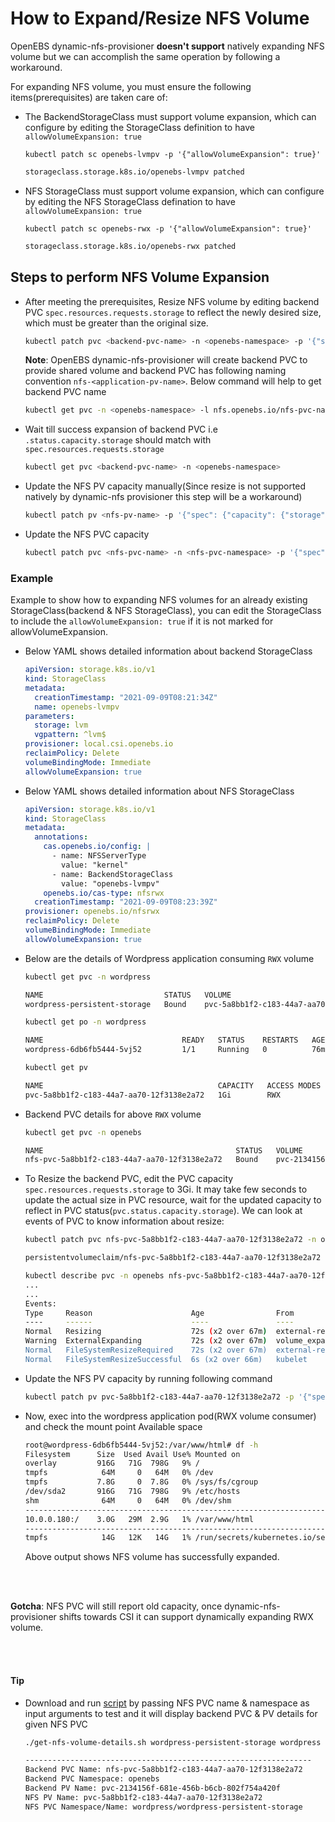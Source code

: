 # How to Expand/Resize NFS Volume

OpenEBS dynamic-nfs-provisioner **doesn't support** natively expanding NFS volume but we can accomplish the same operation by following a workaround.


For expanding NFS volume, you must ensure the following items(prerequisites) are taken care of:

- The BackendStorageClass must support volume expansion, which can configure by editing the StorageClass definition to have `allowVolumeExpansion: true`

  ```
  kubectl patch sc openebs-lvmpv -p '{"allowVolumeExpansion": true}'
  ```

  ```sh
  storageclass.storage.k8s.io/openebs-lvmpv patched
  ```
- NFS StorageClass must support volume expansion, which can configure by editing the NFS StorageClass defination to have `allowVolumeExpansion: true`

  ```
  kubectl patch sc openebs-rwx -p '{"allowVolumeExpansion": true}'
  ```

  ```sh
  storageclass.storage.k8s.io/openebs-rwx patched
  ```

## Steps to perform NFS Volume Expansion

- After meeting the prerequisites, Resize NFS volume by editing backend PVC `spec.resources.requests.storage` to reflect the newly desired size, which must be greater than the original size.
  ```sh
  kubectl patch pvc <backend-pvc-name> -n <openebs-namespace> -p '{"spec": {"resources": {"requests": {"storage": "10Gi"}}}}'
  ```
  **Note**: OpenEBS dynamic-nfs-provisioner will create backend PVC to provide shared volume and backend PVC has following naming convention `nfs-<application-pv-name>`. Below command will help to get backend PVC name
  ```sh
  kubectl get pvc -n <openebs-namespace> -l nfs.openebs.io/nfs-pvc-name=<nfs_pvc_name> -o jsonpath='{.items[0].metadata.name}'
  ```
- Wait till success expansion of backend PVC i.e `.status.capacity.storage` should match with `spec.resources.requests.storage`
  ```sh
  kubectl get pvc <backend-pvc-name> -n <openebs-namespace>
  ```
- Update the NFS PV capacity manually(Since resize is not supported natively by dynamic-nfs provisioner this step will be a workaround)
  ```sh
  kubectl patch pv <nfs-pv-name> -p '{"spec": {"capacity": {"storage": "2Gi"}}}'
  ```
- Update the NFS PVC capacity
  ```sh
  kubectl patch pvc <nfs-pvc-name> -n <nfs-pvc-namespace> -p '{"spec": {"resources": {"requests": {"storage": "10Gi"}}}}'
  ```

### Example

Example to show how to expanding NFS volumes for an already existing StorageClass(backend & NFS StorageClass), you can edit the StorageClass to include the `allowVolumeExpansion: true` if it is not marked for allowVolumeExpansion.

- Below YAML shows detailed information about backend StorageClass
  ```yaml
  apiVersion: storage.k8s.io/v1
  kind: StorageClass
  metadata:
    creationTimestamp: "2021-09-09T08:21:34Z"
    name: openebs-lvmpv
  parameters:
    storage: lvm
    vgpattern: ^lvm$
  provisioner: local.csi.openebs.io
  reclaimPolicy: Delete
  volumeBindingMode: Immediate
  allowVolumeExpansion: true
  ```
- Below YAML shows detailed information about NFS StorageClass
  ```yaml
  apiVersion: storage.k8s.io/v1
  kind: StorageClass
  metadata:
    annotations:
      cas.openebs.io/config: |
        - name: NFSServerType
          value: "kernel"
        - name: BackendStorageClass
          value: "openebs-lvmpv"
      openebs.io/cas-type: nfsrwx
    creationTimestamp: "2021-09-09T08:23:39Z"
  provisioner: openebs.io/nfsrwx
  reclaimPolicy: Delete
  volumeBindingMode: Immediate
  allowVolumeExpansion: true
  ```
- Below are the details of Wordpress application consuming `RWX` volume

  ```sh
  kubectl get pvc -n wordpress

  NAME                           STATUS   VOLUME                                     CAPACITY   ACCESS MODES   STORAGECLASS    AGE
  wordpress-persistent-storage   Bound    pvc-5a8bb1f2-c183-44a7-aa70-12f3138e2a72   1Gi        RWX            openebs-rwx     75m

  kubectl get po -n wordpress

  NAME                               READY   STATUS    RESTARTS   AGE
  wordpress-6db6fb5444-5vj52         1/1     Running   0          76m

  kubectl get pv

  NAME                                       CAPACITY   ACCESS MODES   RECLAIM POLICY   STATUS   CLAIM                                                  STORAGECLASS    REASON   AGE
  pvc-5a8bb1f2-c183-44a7-aa70-12f3138e2a72   1Gi        RWX            Delete           Bound    wordpress/wordpress-persistent-storage                 openebs-rwx              77m
  ```
- Backend PVC details for above `RWX` volume
  ```sh
  kubectl get pvc -n openebs

  NAME                                           STATUS   VOLUME                                     CAPACITY   ACCESS MODES   STORAGECLASS    AGE
  nfs-pvc-5a8bb1f2-c183-44a7-aa70-12f3138e2a72   Bound    pvc-2134156f-681e-456b-b6cb-802f754a420f   1Gi        RWO            openebs-lvmpv   85m
  ```
- To Resize the backend PVC, edit the PVC capacity `spec.resources.requests.storage` to 3Gi. It may take few seconds to update the actual size in PVC resource, wait for the updated capacity to reflect in PVC status(`pvc.status.capacity.storage`). We can look at events of PVC to know information about resize:
  ```sh
  kubectl patch pvc nfs-pvc-5a8bb1f2-c183-44a7-aa70-12f3138e2a72 -n openebs -p '{"spec": {"resources": {"requests": {"storage": "3Gi"}}}}'

  persistentvolumeclaim/nfs-pvc-5a8bb1f2-c183-44a7-aa70-12f3138e2a72 patched
  ```
  ```sh
  kubectl describe pvc -n openebs nfs-pvc-5a8bb1f2-c183-44a7-aa70-12f3138e2a72
  ...
  ...
  Events:
  Type     Reason                      Age                From                                   Message
  ----     ------                      ----               ----                                   -------
  Normal   Resizing                    72s (x2 over 67m)  external-resizer local.csi.openebs.io  External resizer is resizing volume pvc-2134156f-681e-456b-b6cb-802f754a420f
  Warning  ExternalExpanding           72s (x2 over 67m)  volume_expand                          Ignoring the PVC: didn't find a plugin capable of expanding the volume; waiting for an external controller to process this PVC.
  Normal   FileSystemResizeRequired    72s (x2 over 67m)  external-resizer local.csi.openebs.io  Require file system resize of volume on node
  Normal   FileSystemResizeSuccessful  6s (x2 over 66m)   kubelet                                MountVolume.NodeExpandVolume succeeded for volume "pvc-2134156f-681e-456b-b6cb-802f754a420f"
  ```
- Update the NFS PV capacity by running following command
  ```sh
  kubectl patch pv pvc-5a8bb1f2-c183-44a7-aa70-12f3138e2a72 -p '{"spec": {"capacity": {"storage": "3Gi"}}}'
  ```
- Now, exec into the wordpress application pod(RWX volume consumer) and check the mount point Available space
  ```sh
  root@wordpress-6db6fb5444-5vj52:/var/www/html# df -h
  Filesystem      Size  Used Avail Use% Mounted on
  overlay         916G   71G  798G   9% /
  tmpfs            64M     0   64M   0% /dev
  tmpfs           7.8G     0  7.8G   0% /sys/fs/cgroup
  /dev/sda2       916G   71G  798G   9% /etc/hosts
  shm              64M     0   64M   0% /dev/shm
  ----------------------------------------------------------------------
  10.0.0.180:/    3.0G   29M  2.9G   1% /var/www/html                   |
  ----------------------------------------------------------------------
  tmpfs            14G   12K   14G   1% /run/secrets/kubernetes.io/serviceaccount
  ```

  Above output shows NFS volume has successfully expanded.

<br></br>

**Gotcha**: NFS PVC will still report old capacity, once dynamic-nfs-provisioner shifts towards CSI it can support dynamically expanding RWX volume.

<br></br>

#### Tip

- Download and run [script](./get-nfs-volume-details.sh) by passing NFS PVC name & namespace as input arguments to test and
  it will display backend PVC & PV details for given NFS PVC
  ```sh
  ./get-nfs-volume-details.sh wordpress-persistent-storage wordpress

  ----------------------------------------------------------------
  Backend PVC Name: nfs-pvc-5a8bb1f2-c183-44a7-aa70-12f3138e2a72
  Backend PVC Namespace: openebs
  Backend PV Name: pvc-2134156f-681e-456b-b6cb-802f754a420f
  NFS PV Name: pvc-5a8bb1f2-c183-44a7-aa70-12f3138e2a72
  NFS PVC Namespace/Name: wordpress/wordpress-persistent-storage
  ```
